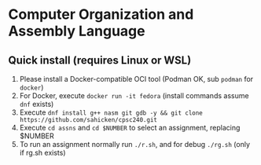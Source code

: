 # Computer Organization and Assembly Language

## Quick install (requires Linux or WSL)
1. Please install a Docker-compatible OCI tool (Podman OK, sub `podman` for `docker`)
2. For Docker, execute `docker run -it fedora` (install commands assume `dnf` exists)
3. Execute `dnf install g++ nasm git gdb -y && git clone https://github.com/sahicken/cpsc240.git`
5. Execute `cd assns` and `cd $NUMBER` to select an assignment, replacing $NUMBER
6. To run an assignment normally run `./r.sh`, and for debug `./rg.sh` (only if rg.sh exists)
